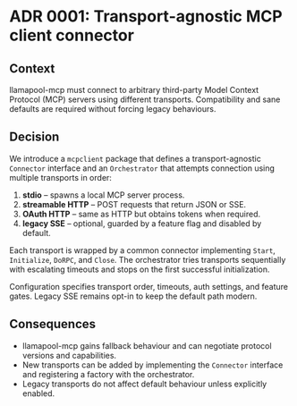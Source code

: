 # ADR 0001: Transport-agnostic MCP client connector

## Context
llamapool-mcp must connect to arbitrary third-party Model Context Protocol (MCP) servers using different transports. Compatibility and sane defaults are required without forcing legacy behaviours.

## Decision
We introduce a `mcpclient` package that defines a transport-agnostic `Connector` interface and an `Orchestrator` that attempts connection using multiple transports in order:

1. **stdio** – spawns a local MCP server process.
2. **streamable HTTP** – POST requests that return JSON or SSE.
3. **OAuth HTTP** – same as HTTP but obtains tokens when required.
4. **legacy SSE** – optional, guarded by a feature flag and disabled by default.

Each transport is wrapped by a common connector implementing `Start`, `Initialize`, `DoRPC`, and `Close`. The orchestrator tries transports sequentially with escalating timeouts and stops on the first successful initialization.

Configuration specifies transport order, timeouts, auth settings, and feature gates. Legacy SSE remains opt-in to keep the default path modern.

## Consequences
- llamapool-mcp gains fallback behaviour and can negotiate protocol versions and capabilities.
- New transports can be added by implementing the `Connector` interface and registering a factory with the orchestrator.
- Legacy transports do not affect default behaviour unless explicitly enabled.
